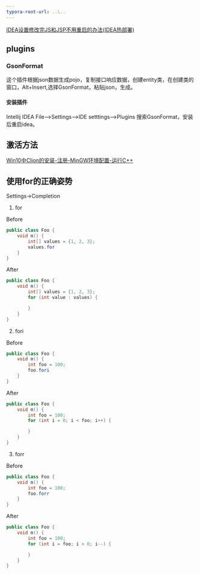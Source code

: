 ```yaml
---
typora-root-url: ..\..
---
```


[IDEA设置修改完JS和JSP不用重启的办法(IDEA热部署)]( https://blog.csdn.net/weixin_30639719/article/details/98838634 )

## plugins

### GsonFormat
这个插件根据json数据生成pojo，复制接口响应数据，创建entity类，在创建类的窗口，Alt+Insert,选择GsonFormat，粘贴json，生成。
#### 安装插件
Intellij IDEA File——>Settings——>IDE setttings——>Plugins
搜索GsonFormat，安装后重启idea。

## 激活方法
[Win10中Clion的安装-注册-MinGW环境配置-运行C++](https://blog.csdn.net/qq_33956051/article/details/79463757)
## 使用for的正确姿势
Settings->Completion 
1. for

Before
```java
public class Foo {
    void m() {
        int[] values = {1, 2, 3};
        values.for
    }
}
```
After
```java
public class Foo {
    void m() {
        int[] values = {1, 2, 3};
        for (int value : values) {

        }
    }
}
```
2. fori

Before
```java
public class Foo {
    void m() {
        int foo = 100;
        foo.fori
    }
}
```
After
```java
public class Foo {
    void m() {
        int foo = 100;
        for (int i = 0; i < foo; i++) {

        }
    }
}
```
3. forr

Before
```java
public class Foo {
    void m() {
        int foo = 100;
        foo.forr
    }
}
```
After
```java
public class Foo {
    void m() {
        int foo = 100;
        for (int i = foo; i > 0; i--) {

        }
    }
}
```